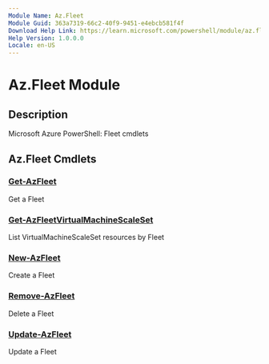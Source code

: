 ```yaml
---
Module Name: Az.Fleet
Module Guid: 363a7319-66c2-40f9-9451-e4ebcb581f4f
Download Help Link: https://learn.microsoft.com/powershell/module/az.fleet
Help Version: 1.0.0.0
Locale: en-US
---
```


# Az.Fleet Module
## Description
Microsoft Azure PowerShell: Fleet cmdlets

## Az.Fleet Cmdlets
### [Get-AzFleet](Get-AzFleet.md)
Get a Fleet

### [Get-AzFleetVirtualMachineScaleSet](Get-AzFleetVirtualMachineScaleSet.md)
List VirtualMachineScaleSet resources by Fleet

### [New-AzFleet](New-AzFleet.md)
Create a Fleet

### [Remove-AzFleet](Remove-AzFleet.md)
Delete a Fleet

### [Update-AzFleet](Update-AzFleet.md)
Update a Fleet

